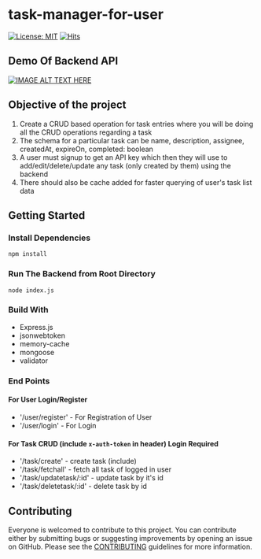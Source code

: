 # task-manager-for-user
[![License: MIT](https://img.shields.io/badge/License-MIT-yellow.svg)](https://opensource.org/licenses/MIT)
[![Hits](https://hits.seeyoufarm.com/api/count/incr/badge.svg?url=https%3A%2F%2Fgithub.com%2Fvivekiet22%2Ftask-manager&count_bg=%2379C83D&title_bg=%23555555&icon=whitesource.svg&icon_color=%23E7E7E7&title=Hits&edge_flat=false)](https://hits.seeyoufarm.com)
## Demo Of Backend API
[![IMAGE ALT TEXT HERE](https://img.youtube.com/vi/v1SI2WAaRak/0.jpg)](https://www.youtube.com/watch?v=v1SI2WAaRak)

## Objective of the project

1. Create a CRUD based operation for task entries where you will be doing all the
CRUD operations regarding a task
2. The schema for a particular task can be name, description, assignee, createdAt,
expireOn, completed: boolean
3. A user must signup to get an API key which then they will use to
add/edit/delete/update any task (only created by them) using the backend
4. There should also be cache added for faster querying of user's task list data


## Getting Started

### Install Dependencies
<code>npm install</code>

### Run The Backend from Root Directory
<code>node index.js</code>

### Build With
- Express.js
- jsonwebtoken
- memory-cache
- mongoose
- validator

### End Points

#### For User Login/Register

- '/user/register' - For Registration of User 
- '/user/login' - For Login

#### For Task CRUD (include ```x-auth-token``` in header) Login Required
- '/task/create' - create task (include)
- '/task/fetchall' - fetch all task of logged in user
- '/task/updatetask/:id' - update task by it's id
- '/task/deletetask/:id' - delete task by id

## Contributing

Everyone is welcomed to contribute to this project. You can contribute either by submitting bugs or suggesting improvements by opening an issue on GitHub. Please see the [CONTRIBUTING](CONTRIBUTING.md) guidelines for more information.
